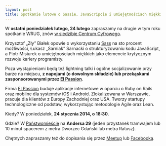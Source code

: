 ```yaml
---
layout: post
title: Spotkanie lutowe o Sassie, JavaScripcie i umiejętnościach miękkich
---
```


W **ostatni poniedziałek lutego, 24 lutego** zapraszamy
na drugie w tym roku spotkanie WRUG, znów [w siedzibie
Centrum Cyfrowego](http://panstwomiasto.pl).

Krzysztof „Zły” Białek opowie o wykorzystaniu
[Sass](http://sass-lang.com) na sto procent możliwości,
Łukasz „Sarniak” Sarnacki o strukturyzowaniu kodu
JavaScript, a Piotr Misiurek o umiejętnościach miękkich
jako elemencie krytycznym rozwoju kariery programisty.

Poza wystąpieniami będą też lightning talki i ogólne
socjalizowanie przy barze na miejscu, **z napojami
(o dowolnym składzie) lub przekąskami zasponsorowanymi
przez [El Passion](http://www.elpassion.com)**.

Firma [El Passion](http://www.elpassion.com) buduje aplikacje
internetowe w oparciu o Ruby on Rails oraz mobilne dla systemów
iOS i Android. Zlokalizowana w Warszawie, pracuje dla klientów
z Europy Zachodniej oraz USA. Tworzy startupy technologiczne od
podstaw, wykorzystując metodologie Agile oraz Lean.

Kiedy? W poniedziałek, **24 stycznia 2014, o 18:30**.

Gdzie? W [Państwomieście](http://panstwomiasto.pl) na
**Andersa 29** (jeden przystanek tramwajem lub 10 minut
spacerem z metra Dworzec Gdański lub metra Ratusz).

Chętnych zapraszamy też do dopisania się przez
[Meetup](http://www.meetup.com/Warsaw-Ruby-Users-Group-WRUG/events/166271762/)
lub [Facebooka](https://www.facebook.com/events/1433303933571347/).

